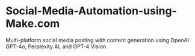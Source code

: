 # Social-Media-Automation-using-Make.com
Multi-platform social media posting with content generation using OpenAI GPT-4o, Perplexity AI, and GPT-4 Vision.
